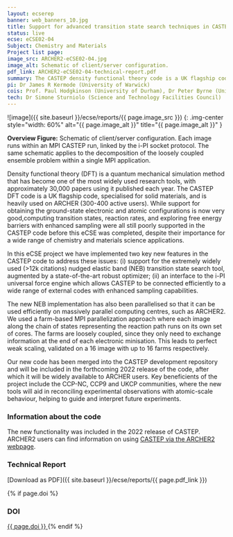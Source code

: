 ```yaml
---
layout: ecserep
banner: web_banners_10.jpg
title: Support for advanced transition state search techniques in CASTEP
status: live
ecse: eCSE02-04
Subject: Chemistry and Materials
Project list page:
image_src: ARCHER2-eCSE02-04.jpg
image_alt: Schematic of client/server configuration.
pdf_link: ARCHER2-eCSE02-04-technical-report.pdf
summary: The CASTEP density functional theory code is a UK flagship code, specialised for solid materials, and is heavily used on ARCHER2 (300-400 active users). While support for obtaining the ground-state electronic and atomic configurations is now very good, computing transition states, reaction rates, and exploring free energy barriers with enhanced sampling were relatively poorly supported before this eCSE was completed, despite their importance for a wide range of chemistry and materials science applications. We have implemented two key new features in the CASTEP code to address these issues&colon; (i) support for the widely used nudged elastic band (NEB) transition state search tool, augmented by a state-of-the-art robust optimizer; (ii) an interface to the i-PI universal force engine, which allows CASTEP to be connected efficiently to a range of external codes with enhanced sampling capabilities. The new tools will aid in reconciling experimental observations with atomic-scale behaviour, helping to guide and interpret future experiments.
pi: Dr James R Kermode (University of Warwick)
cois: Prof. Paul Hodgkinson (University of Durham), Dr Peter Byrne (University of York), Dr Phil Hasnip (University of York), Prof Matt Probert (University of York) 
tech: Dr Simone Sturniolo (Science and Technology Facilities Council)
---
```




![image]({{ site.baseurl }}/ecse/reports/{{ page.image_src }})
{: .img-center style="width: 60%" alt="{{ page.image_alt }}" title="{{ page.image_alt }}" }



**Overview Figure:** Schematic of  client/server configuration. Each image runs within an MPI CASTEP run, linked by the i-PI socket protocol. The same schematic applies to the decomposition of the loosely coupled ensemble problem within a single MPI application.



Density functional theory (DFT) is a quantum mechanical simulation method that has become one of the most widely used research tools, with approximately 30,000 papers using it published each year. The CASTEP DFT code is a UK flagship code, specialised for solid materials, and is heavily used on ARCHER (300-400 active users). While support for obtaining the ground-state electronic and atomic configurations is now very good,computing transition states, reaction rates, and exploring free energy barriers with enhanced sampling were all still poorly supported in the CASTEP code  before this eCSE was completed, despite their importance for a wide range of chemistry and materials science applications. 

In this eCSE project we have implemented two key new features in the CASTEP code to address these issues: (i) support for the extremely widely used (>12k citations) nudged elastic band (NEB) transition state search tool, augmented by a state-of-the-art robust optimizer; (ii) an interface to the i-PI universal force engine which allows CASTEP to be connected efficiently to a wide range of external codes with enhanced sampling capabilities.

The new NEB implementation has also been parallelised so that it can be used efficiently on massively parallel computing centres, such as ARCHER2. We used a farm-based MPI parallelization approach where each image along the chain of states representing the reaction path runs on its own set of cores. The farms are loosely coupled, since they only need to exchange information at the end of each electronic minisation. This leads to perfect weak scaling, validated on a 16 image with up to 16 farms respectively.

Our new code has been merged into the CASTEP development repository and will be included in the forthcoming 2022 release of the code, after which it will be widely available to ARCHER users. Key beneficients of the project include the CCP-NC, CCP9 and UKCP communities, where the new tools will aid in reconciling experimental observations with atomic-scale behaviour, helping to guide and interpret future experiments.


### Information about the code

 
The new functionality was included in the 2022 release of CASTEP. ARCHER2 users can find information on using [CASTEP via the ARCHER2 webpage](https://docs.archer2.ac.uk/research-software/castep).


### Technical Report

[Download as PDF]({{ site.baseurl }}/ecse/reports/{{ page.pdf_link }}) 

{% if page.doi  %}
### DOI
  <a href="https://doi.org/{{ page.doi }}">
     {{ page.doi }}
  </a>
{% endif %}